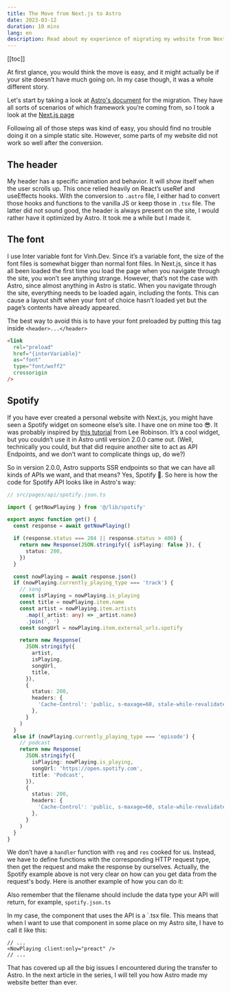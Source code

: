 ```yaml
---
title: The Move from Next.js to Astro
date: 2023-03-12
duration: 10 mins
lang: en
description: Read about my experience of migrating my website from Next.js to Astro, a new web framework designed for speed. Learn how I solved some of the challenges and improved the site performance.
---
```


[[toc]]

At first glance, you would think the move is easy, and it might actually be if your site doesn’t have much going on. In my case though, it was a whole different story.

Let's start by taking a look at [Astro's document](https://docs.astro.build/en/guides/migrate-to-astro/) for the migration. They have all sorts of scenarios of which framework you’re coming from, so I took a look at the [Next.js page](https://docs.astro.build/en/guides/migrate-to-astro/from-nextjs/)

Following all of those steps was kind of easy, you should find no trouble doing it on a simple static site. However, some parts of my website did not work so well after the conversion.

## The header

My header has a specific animation and behavior. It will show itself when the user scrolls up. This once relied heavily on React’s useRef and useEffects hooks. With the conversion to `.astro` file, I either had to convert those hooks and functions to the vanilla JS or keep those in `.tsx` file. The latter did not sound good, the header is always present on the site, I would rather have it optimized by Astro. It took me a while but I made it.

## The font

I use Inter variable font for Vinh.Dev. Since it’s a variable font, the size of the font files is somewhat bigger than normal font files. In Next.js, since it has all been loaded the first time you load the page when you navigate through the site, you won’t see anything strange. However, that’s not the case with Astro, since almost anything in Astro is static. When you navigate through the site, everything needs to be loaded again, including the fonts. This can cause a layout shift when your font of choice hasn’t loaded yet but the page’s contents have already appeared.

The best way to avoid this is to have your font preloaded by putting this tag inside `<header>...</header>`

```html
<link
  rel="preload"
  href="{interVariable}"
  as="font"
  type="font/woff2"
  crossorigin
/>
```

## Spotify

If you have ever created a personal website with Next.js, you might have seen a Spotify widget on someone else’s site. I have one on mine too 😎. It was probably inspired by [this tutorial](https://leerob.io/blog/spotify-api-nextjs) from Lee Robinson. It’s a cool widget, but you couldn’t use it in Astro until version 2.0.0 came out. (Well, technically you could, but that did require another site to act as API Endpoints, and we don’t want to complicate things up, do we?)

So in version 2.0.0, Astro supports SSR endpoints so that we can have all kinds of APIs we want, and that means? Yes, Spotify 🎉. So here is how the code for Spotify API looks like in Astro's way:

```ts
// src/pages/api/spotify.json.ts

import { getNowPlaying } from '@/lib/spotify'

export async function get() {
  const response = await getNowPlaying()

  if (response.status === 204 || response.status > 400) {
    return new Response(JSON.stringify({ isPlaying: false }), {
      status: 200,
    })
  }

  const nowPlaying = await response.json()
  if (nowPlaying.currently_playing_type === 'track') {
    // song
    const isPlaying = nowPlaying.is_playing
    const title = nowPlaying.item.name
    const artist = nowPlaying.item.artists
      .map((_artist: any) => _artist.name)
      .join(', ')
    const songUrl = nowPlaying.item.external_urls.spotify

    return new Response(
      JSON.stringify({
        artist,
        isPlaying,
        songUrl,
        title,
      }),
      {
        status: 200,
        headers: {
          'Cache-Control': 'public, s-maxage=60, stale-while-revalidate=30',
        },
      }
    )
  }
  else if (nowPlaying.currently_playing_type === 'episode') {
    // podcast
    return new Response(
      JSON.stringify({
        isPlaying: nowPlaying.is_playing,
        songUrl: 'https://open.spotify.com',
        title: 'Podcast',
      }),
      {
        status: 200,
        headers: {
          'Cache-Control': 'public, s-maxage=60, stale-while-revalidate=30',
        },
      }
    )
  }
}
```

We don’t have a `handler` function with `req` and `res` cooked for us. Instead, we have to define functions with the corresponding HTTP request type, then get the request and make the response by ourselves. Actually, the Spotify example above is not very clear on how can you get data from the request's body. Here is another example of how you can do it:

Also remember that the filename should include the data type your API will return, for example, `spotify.json.ts`

In my case, the component that uses the API is a `.tsx file. This means that when I want to use that component in some place on my Astro site, I have to call it like this:

```tsx
// ...
<NowPlaying client:only="preact" />
// ...
```

That has covered up all the big issues I encountered during the transfer to Astro. In the next article in the series, I will tell you how Astro made my website better than ever.
